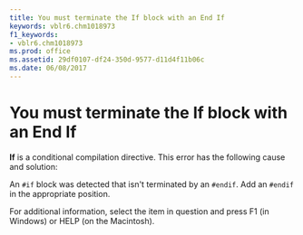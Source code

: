```yaml
---
title: You must terminate the If block with an End If
keywords: vblr6.chm1018973
f1_keywords:
- vblr6.chm1018973
ms.prod: office
ms.assetid: 29df0107-df24-350d-9577-d11d4f11b06c
ms.date: 06/08/2017
---
```



# You must terminate the If block with an End If

**If** is a conditional compilation directive. This error has the following cause and solution:

An `#if` block was detected that isn't terminated by an `#endif`. Add an `#endif` in the appropriate position.
    
For additional information, select the item in question and press F1 (in Windows) or HELP (on the Macintosh).

